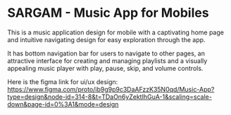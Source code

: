 # **SARGAM** - Music App for Mobiles

This is a music application design for mobile with a captivating home page and intuitive navigating design for easy exploration through the app.

It has bottom navigation bar for users to navigate to other pages, an attractive interface for creating and managing playlists and a visually appealing music player with play, pause, skip, and volume controls.


Here is the figma link for ui/ux design:
https://www.figma.com/proto/ib9g9p9c3DaAFzzK35N0qd/Music-App?type=design&node-id=314-8&t=TDaOn6yZektIhGuA-1&scaling=scale-down&page-id=0%3A1&mode=design
